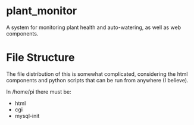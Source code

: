# plant_monitor
A system for monitoring plant health and auto-watering, as well as web components.




# File Structure

The file distribution of this is somewhat complicated, considering the html components and python scripts that can be run from anywhere (I believe). 

In /home/pi there must be:
  * html
  * cgi
  * mysql-init 
  
